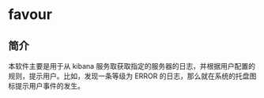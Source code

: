 # favour

## 简介

本软件主要是用于从 kibana 服务取获取指定的服务器的日志，并根据用户配置的规则，提示用户。比如，发现一条等级为 ERROR 的日志，那么就在系统的托盘图标提示用户事件的发生。
